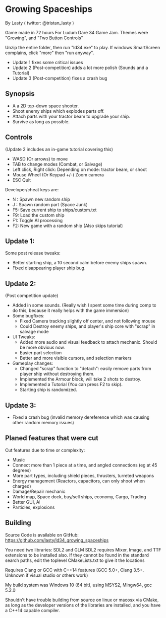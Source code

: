 
Growing Spaceships
==================
By Lasty   ( twitter: @tristan_lasty )

Game made in 72 hours For Ludum Dare 34 Game Jam.  Themes were "Growing", and "Two Button Controls"

Unzip the entire folder, then run "ld34.exe" to play.
If windows SmartScreen complains, click "more" then "run anyway".

- Update 1 fixes some critical issues
- Update 2 (Post-competition) adds a lot more polish (Sounds and a Tutorial)
- Update 3 (Post-competition) fixes a crash bug


Synopsis
--------
- A a 2D top-down space shooter.
- Shoot enemy ships which explodes parts off.
- Attach parts with your tractor beam to upgrade your ship.
- Survive as long as possible.

Controls
--------------
(Update 2 includes an in-game tutorial covering this)
- WASD (Or arrows) to move
- TAB to change modes (Combat, or Salvage)
- Left click, Right click:  Depending on mode: tractor beam, or shoot
- Mouse Wheel (Or Keypad +/-) Zoom camera
- ESC Quit


Developer/cheat keys are:
- N : Spawn new random ship
- J : Spawn random part (Space Junk)
- F5: Save current ship to ships/custom.txt
- F9: Load the custom ship
- F1: Toggle AI processing
- F2: New game with a random ship (Also skips tutorial)


Update 1:
--------
Some post release tweaks:
- Better starting ship, a 10 second calm before enemy ships spawn.
- Fixed disappearing player ship bug.


Update 2:
--------
(Post competition update)
- Added in some sounds.  (Really wish I spent some time during comp to do this,
because it really helps with the game immersion)
- Some bugfixes:
  - Fixed Camera tracking slightly off center, and not following mouse
  - Could Destroy enemy ships, and player's ship core with "scrap" in salvage mode
- UI Tweaks:
  - Added more audio and visual feedback to attach mechanic.  Should be more obvious now.
  - Easier part selection
  - Better and more visible cursors, and selection markers
- Gameplay changes:
  - Changed "scrap" function to "detach": easily remove parts from player ship without destroying them.
  - Implemented the Armour block, will take 2 shots to destroy.
  - Implemented a Tutorial (You can press F2 to skip).
  - Starting ship is randomized.


Update 3:
---------
- Fixed a crash bug (invalid memory dereference which was causing other random memory issues)


Planed features that were cut
----------
Cut features due to time or complexity:
- Music
- Connect more than 1 piece at a time, and angled connections (eg at 45 degrees)
- More part types, including shield pieces, thrusters, turreted weapons
- Energy management (Reactors, capacitors, can only shoot when charged)
- Damage/Repair mechanic
- World map, Space dock, buy/sell ships, economy, Cargo, Trading
- Better GUI, AI
- Particles, explosions


Building
--------
Source Code is available on GitHub:  https://github.com/lasty/ld34_growing_spaceships

You need two libraries: SDL2 and GLM
SDL2 requires Mixer, Image, and TTF extensions to be installed also.
If they cannot be found in the standard search paths, edit the toplevel CMakeLists.txt to give it the locations

Requires Clang or GCC with C++14 features (GCC 5.0+, Clang 3.5+.  Unknown if visual studio or others work)

My build system was Windows 10 (64 bit), using MSYS2, Mingw64, gcc 5.2.0

Shouldn't have trouble building from source on linux or macosx via CMake, as long as the developer
versions of the libraries are installed, and you have a C++14 capable compiler.
